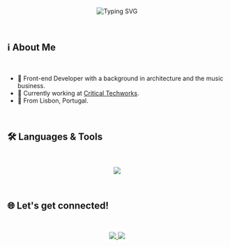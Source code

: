 <br/>

<p align="center">
  <img src="https://readme-typing-svg.herokuapp.com?font=Fira+Code&size=30&pause=1000&center=true&vCenter=true&width=500&lines=Hi+there+👋;I'm+Guilherme+🚀;Front-end+Developer+💻" alt="Typing SVG" />
</p>

<br/>

## ℹ About Me

<br/>

- 🎨 Front-end Developer with a background in architecture and the music business.
- 🚙 Currently working at [Critical Techworks](https://www.linkedin.com/company/criticaltechworks/).
- 🎯 From Lisbon, Portugal.

<br/>

## 🛠️ Languages & Tools

<br/>

<p align="center">
  <a href="https://skillicons.dev">
    <img src="https://skillicons.dev/icons?i=js,html,css,ts,react,nextjs,mongodb,express,nodejs,jest,git" />
  </a>
</p>

<br/>

## 🌐 Let's get connected!

<br/>

<p align="center">
  <a href="https://www.linkedin.com/in/guilherme-sg-silva/">
    <img src="https://img.shields.io/badge/-LinkedIn-0077B5?logo=linkedin&logoColor=white&style=flat" />
  </a>
  <!-- <a href="https://YOUR-PORTFOLIO.com">
    <img src="https://img.shields.io/badge/-Portfolio-FF5722?logo=Google-Chrome&logoColor=white&style=flat" />
  </a> -->
  <a href="mailto:silva.gsg@gmail.com">
    <img src="https://img.shields.io/badge/-Email-D14836?logo=gmail&logoColor=white&style=flat" />
  </a>
</p>

<br/>
